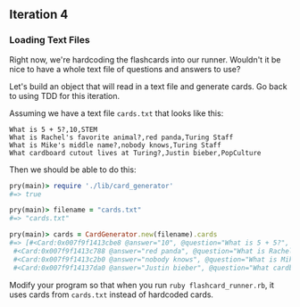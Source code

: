 ## Iteration 4

### Loading Text Files

Right now, we're hardcoding the flashcards into our runner. Wouldn't it be nice to have a whole text file of questions and answers to use?

Let's build an object that will read in a text file and generate cards. Go back to using TDD for this iteration.

Assuming we have a text file `cards.txt` that looks like this:

```
What is 5 + 5?,10,STEM
What is Rachel's favorite animal?,red panda,Turing Staff
What is Mike's middle name?,nobody knows,Turing Staff
What cardboard cutout lives at Turing?,Justin bieber,PopCulture
```

Then we should be able to do this:

```ruby
pry(main)> require './lib/card_generator'
#=> true

pry(main)> filename = "cards.txt"
#=> "cards.txt"

pry(main)> cards = CardGenerator.new(filename).cards
#=> [#<Card:0x007f9f1413cbe8 @answer="10", @question="What is 5 + 5?", @category="STEM">,
 #<Card:0x007f9f1413c788 @answer="red panda", @question="What is Rachel's favorite animal?", @category="Turing Staff">,
 #<Card:0x007f9f1413c2b0 @answer="nobody knows", @question="What is Mike's middle name?", @category="Turing Staff">,
 #<Card:0x007f9f14137da0 @answer="Justin bieber", @question="What cardboard cutout lives at Turing?", @category="Pop Culture">]
```

Modify your program so that when you run `ruby flashcard_runner.rb`, it uses cards from `cards.txt` instead of hardcoded cards.
